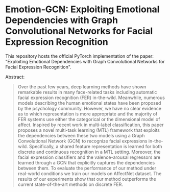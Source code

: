 # Emotion-GCN: Exploiting Emotional Dependencies with Graph Convolutional Networks for Facial Expression Recognition

This repository hosts the official PyTorch implementation of the paper: "Exploiting Emotional Dependencies with Graph Convolutional Networks for Facial Expression Recognition".

Abstract:

> Over the past few years, deep learning methods have shown remarkable results in many face-related tasks including automatic facial expression recognition (FER) in-the-wild. Meanwhile, numerous models describing the human emotional states have been proposed by the psychology community. However, we have no clear evidence as to which representation is more appropriate and the majority of FER systems use either the categorical or the dimensional model of affect. Inspired by recent work in multi-label classification, this paper proposes a novel multi-task learning (MTL) framework that exploits the dependencies between these two models using a Graph Convolutional Network (GCN) to recognize facial expressions in-the-wild. Specifically, a shared feature representation is learned for both discrete and continuous recognition in a MTL setting. Moreover, the facial expression classifiers and the valence-arousal regressors are learned through a GCN that explicitly captures the dependencies between them. To evaluate the performance of our method under real-world conditions we train our models on AffectNet dataset. The results of our experiments show that our method outperforms the current state-of-the-art methods on discrete FER.
